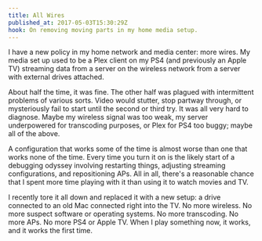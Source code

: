```yaml
---
title: All Wires
published_at: 2017-05-03T15:30:29Z
hook: On removing moving parts in my home media setup.
---
```


I have a new policy in my home network and media center:
more wires. My media set up used to be a Plex client on my
PS4 (and previously an Apple TV) streaming data from a
server on the wireless network from a server with external
drives attached.

About half the time, it was fine. The other half was
plagued with intermittent problems of various sorts. Video
would stutter, stop partway through, or mysteriously fail
to start until the second or third try. It was all very
hard to diagnose. Maybe my wireless signal was too weak, my
server underpowered for transcoding purposes, or Plex for
PS4 too buggy; maybe all of the above.

A configuration that works some of the time is almost worse
than one that works none of the time. Every time you turn
it on is the likely start of a debugging odyssey involving
restarting things, adjusting streaming configurations, and
repositioning APs. All in all, there's a reasonable chance
that I spent more time playing with it than using it to
watch movies and TV.

I recently tore it all down and replaced it with a new
setup: a drive connected to an old Mac connected right into
the TV. No more wireless. No more suspect software or
operating systems. No more transcoding. No more APs. No
more PS4 or Apple TV. When I play something now, it works,
and it works the first time.
